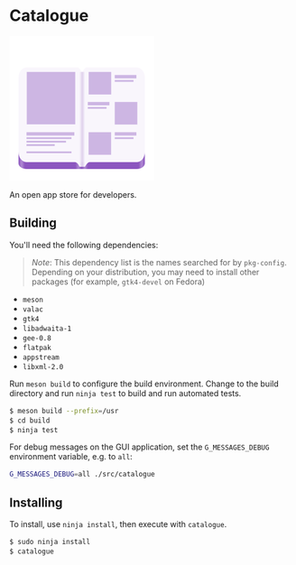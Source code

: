 # Catalogue

![Icon](data/icons/co.tauos.Catalogue.svg)

An open app store for developers.

## Building

You'll need the following dependencies:

> *Note*: This dependency list is the names searched for by `pkg-config`. Depending on your distribution, you may need to install other packages (for example, `gtk4-devel` on Fedora)

- `meson`
- `valac`
- `gtk4`
- `libadwaita-1`
- `gee-0.8`
- `flatpak`
- `appstream`
- `libxml-2.0`

Run `meson build` to configure the build environment. Change to the build directory and run `ninja test` to build and run automated tests.

```bash
$ meson build --prefix=/usr
$ cd build
$ ninja test
```

For debug messages on the GUI application, set the `G_MESSAGES_DEBUG` environment variable, e.g. to `all`:

```bash
G_MESSAGES_DEBUG=all ./src/catalogue
```

## Installing

To install, use `ninja install`, then execute with `catalogue`.

```bash
$ sudo ninja install
$ catalogue
```


